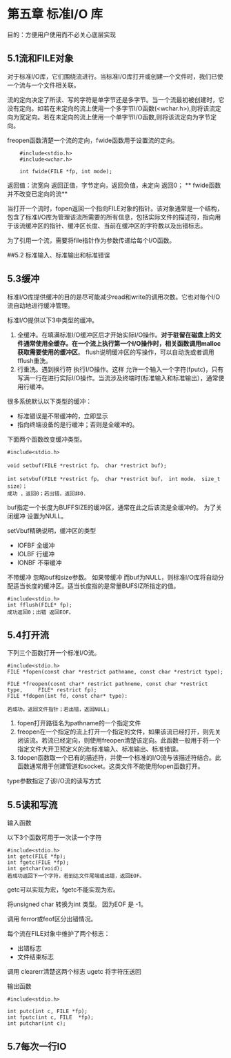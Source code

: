 # 第五章 标准I/O 库

目的：方便用户使用而不必关心底层实现

## 5.1流和FILE对象

对于标准I/O库，它们围绕流进行。当标准I/O库打开或创建一个文件时，我们已使一个流与一个文件相关联。

流的定向决定了所读、写的字符是单字节还是多字节。当一个流最初被创建时，它没有定向。如若在未定向的流上使用一个多字节I/O函数(<wchar.h>),则将该流定向为宽定向。若在未定向的流上使用一个单字节I/O函数,则将该流定向为字节定向。

freopen函数清楚一个流的定向，fwide函数用于设置流的定向。
```
    #include<stdio.h>
    #include<wchar.h>
    
    int fwide(FILE *fp, int mode);
 ```
    
返回值：流宽向 返回正值，字节定向，返回负值，未定向 返回0；
**
fwide函数 并不改变已定向的流**

当打开一个流时，fopen返回一个指向FILE对象的指针。该对象通常是一个结构，包含了标准I/O库为管理该流所需要的所有信息，包括实际文件的描述符，指向用于该流缓冲区的指针、缓冲区长度、当前在缓冲区的字符数以及出错标志。

为了引用一个流，需要将file指针作为参数传递给每个I/O函数。


##5.2 标准输入、标准输出和标准错误

## 5.3缓冲
标准I/O库提供缓冲的目的是尽可能减少read和write的调用次数。它也对每个I/O流自动地进行缓冲管理。

标准I/O提供以下3中类型的缓冲。
1. 全缓冲。在填满标准I/O缓冲区后才开始实际I/O操作。**对于驻留在磁盘上的文件通常使用全缓存。在一个流上执行第一个I/O操作时，相关函数调用malloc获取需要使用的缓冲区**。
flush说明缓冲区的写操作，可以自动洗或者调用fflush重洗。
2. 行重洗。遇到换行符 执行I/O操作。这样 允许一个输入一个字符(fputc)，只有写满一行在进行实际I/O操作。当流涉及终端时(标准输入和标准输出），通常使用行缓冲。

很多系统默认以下类型的缓冲：
- 标准错误是不带缓冲的，立即显示
- 指向终端设备的是行缓冲；否则是全缓冲的。

下面两个函数改变缓冲类型。

    #include<stdio.h>
    
    void setbuf(FILE *restrict fp， char *restrict buf);
    
    int setvbuf(FILE *restrict fp， char *restrict buf， int mode， size_t size）；
    成功 ，返回0；若出错，返回非0.
    

buf指定一个长度为BUFFSIZE的缓冲区，通常在此之后该流是全缓冲的。 为了关闭缓冲 设置为NULL。

setVbuf精确说明，缓冲区的类型

- IOFBF  全缓冲
- IOLBF  行缓冲
- IONBF  不带缓冲

不带缓冲 忽略buf和size参数。
如果带缓冲 而buf为NULL，则标准I/O库将自动分配适当长度的缓冲区。适当长度指的是常量BUFSIZ所指定的值。


    #include<stdio.h>
    int fflush(FILE* fp);
    成功返回0；出错 返回EOF。


## 5.4打开流

下列三个函数打开一个标准I/O流。

    #include<stdio.h>
    FILE *fopen(const char *restrict pathname, const char *restrict type);
    
    FILE *freopen(cosnt char* restrict pathneme, const char *restrict type, 	FILE* restrict fp);
    FILE *fdopen(int fd, const char* type):
    
    若成功，返回文件指针；若出错，返回NULL;

1. fopen打开路径名为pathname的一个指定文件
2. freopen在一个指定的流上打开一个指定的文件，如果该流已经打开，则先关闭该流。若流已经定向，则使用freopen清楚该定向。此函数一般用于将一个指定文件大开卫预定义的流:标准输入、标准输出、标准错误。
3. fdopen函数取一个已有的描述符，并使一个标准的I/O流与该描述符结合。此函数通常用于创建管道和socket。这类文件不能使用fopen函数打开。

type参数指定了该I/O流的读写方式


## 5.5读和写流

输入函数

以下3个函数可用于一次读一个字符

    #include<stdio.h>
    int getc(FILE *fp);
    int fgetc(FILE *fp);
    int getchar(void);
    若成功返回下一个字符，若到达文件尾端或出错，返回EOF。

getc可以实现为宏，fgetc不能实现为宏。

将unsigned char 转换为int 类型。 因为EOF 是 -1。

调用 ferror或feof区分出错情况。

每个流在FILE对象中维护了两个标志：
- 出错标志
- 文件结束标志

调用 clearerr清楚这两个标志
ugetc 将字符压送回

输出函数

    #include<stdio.h>
    
    int putc(int c, FILE *fp);
    int fputc(int c, FILE  *fp);
    int putchar(int c);

## 5.7每次一行IO



